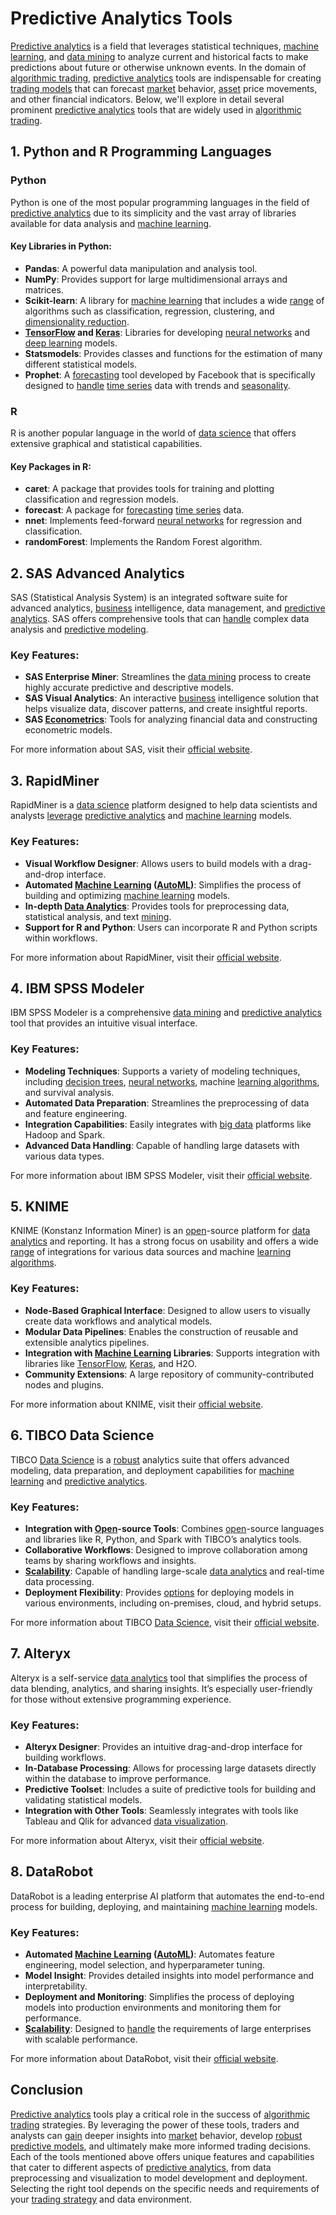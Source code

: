 # Predictive Analytics Tools

[Predictive analytics](../p/predictive_analytics.md) is a field that leverages statistical techniques, [machine learning](../m/machine_learning.md), and [data mining](../d/data_mining.md) to analyze current and historical facts to make predictions about future or otherwise unknown events. In the domain of [algorithmic trading](../a/algorithmic_trading.md), [predictive analytics](../p/predictive_analytics.md) tools are indispensable for creating [trading models](../t/trading_models.md) that can forecast [market](../m/market.md) behavior, [asset](../a/asset.md) price movements, and other financial indicators. Below, we'll explore in detail several prominent [predictive analytics](../p/predictive_analytics.md) tools that are widely used in [algorithmic trading](../a/algorithmic_trading.md).

## 1. Python and R Programming Languages

### Python

Python is one of the most popular programming languages in the field of [predictive analytics](../p/predictive_analytics.md) due to its simplicity and the vast array of libraries available for data analysis and [machine learning](../m/machine_learning.md).

#### Key Libraries in Python:
- **Pandas**: A powerful data manipulation and analysis tool.
- **NumPy**: Provides support for large multidimensional arrays and matrices.
- **Scikit-learn**: A library for [machine learning](../m/machine_learning.md) that includes a wide [range](../r/range.md) of algorithms such as classification, regression, clustering, and [dimensionality reduction](../d/dimensionality_reduction_in_trading.md).
- **[TensorFlow](../t/tensorflow.md) and [Keras](../k/keras.md)**: Libraries for developing [neural networks](../n/neural_networks_in_trading.md) and [deep learning](../d/deep_learning.md) models.
- **Statsmodels**: Provides classes and functions for the estimation of many different statistical models.
- **Prophet**: A [forecasting](../f/forecasting.md) tool developed by Facebook that is specifically designed to [handle](../h/handle.md) [time series](../t/time_series.md) data with trends and [seasonality](../s/seasonality.md).

### R

R is another popular language in the world of [data science](../d/data_science_in_trading.md) that offers extensive graphical and statistical capabilities.

#### Key Packages in R:
- **caret**: A package that provides tools for training and plotting classification and regression models.
- **forecast**: A package for [forecasting](../f/forecasting.md) [time series](../t/time_series.md) data.
- **nnet**: Implements feed-forward [neural networks](../n/neural_networks_in_trading.md) for regression and classification.
- **randomForest**: Implements the Random Forest algorithm.

## 2. SAS Advanced Analytics

SAS (Statistical Analysis System) is an integrated software suite for advanced analytics, [business](../b/business.md) intelligence, data management, and [predictive analytics](../p/predictive_analytics.md). SAS offers comprehensive tools that can [handle](../h/handle.md) complex data analysis and [predictive modeling](../p/predictive_modeling.md).

### Key Features:
- **SAS Enterprise Miner**: Streamlines the [data mining](../d/data_mining.md) process to create highly accurate predictive and descriptive models.
- **SAS Visual Analytics**: An interactive [business](../b/business.md) intelligence solution that helps visualize data, discover patterns, and create insightful reports.
- **SAS [Econometrics](../e/econometrics_in_trading.md)**: Tools for analyzing financial data and constructing econometric models.

For more information about SAS, visit their [official website](https://www.sas.com).

## 3. RapidMiner

RapidMiner is a [data science](../d/data_science_in_trading.md) platform designed to help data scientists and analysts [leverage](../l/leverage.md) [predictive analytics](../p/predictive_analytics.md) and [machine learning](../m/machine_learning.md) models.

### Key Features:
- **Visual Workflow Designer**: Allows users to build models with a drag-and-drop interface.
- **Automated [Machine Learning](../m/machine_learning.md) ([AutoML](../a/automl.md))**: Simplifies the process of building and optimizing [machine learning](../m/machine_learning.md) models.
- **In-depth [Data Analytics](../d/data_analytics.md)**: Provides tools for preprocessing data, statistical analysis, and text [mining](../m/mining.md).
- **Support for R and Python**: Users can incorporate R and Python scripts within workflows.

For more information about RapidMiner, visit their [official website](https://rapidminer.com).

## 4. IBM SPSS Modeler

IBM SPSS Modeler is a comprehensive [data mining](../d/data_mining.md) and [predictive analytics](../p/predictive_analytics.md) tool that provides an intuitive visual interface.

### Key Features:
- **Modeling Techniques**: Supports a variety of modeling techniques, including [decision trees](../d/decision_trees.md), [neural networks](../n/neural_networks_in_trading.md), machine [learning algorithms](../l/learning_algorithms_in_trading.md), and survival analysis.
- **Automated Data Preparation**: Streamlines the preprocessing of data and feature engineering.
- **Integration Capabilities**: Easily integrates with [big data](../b/big_data_in_trading.md) platforms like Hadoop and Spark.
- **Advanced Data Handling**: Capable of handling large datasets with various data types.

For more information about IBM SPSS Modeler, visit their [official website](https://www.ibm.com/products/spss-modeler).

## 5. KNIME

KNIME (Konstanz Information Miner) is an [open](../o/open.md)-source platform for [data analytics](../d/data_analytics.md) and reporting. It has a strong focus on usability and offers a wide [range](../r/range.md) of integrations for various data sources and machine [learning algorithms](../l/learning_algorithms_in_trading.md).

### Key Features:
- **Node-Based Graphical Interface**: Designed to allow users to visually create data workflows and analytical models.
- **Modular Data Pipelines**: Enables the construction of reusable and extensible analytics pipelines.
- **Integration with [Machine Learning](../m/machine_learning.md) Libraries**: Supports integration with libraries like [TensorFlow](../t/tensorflow.md), [Keras](../k/keras.md), and H2O.
- **Community Extensions**: A large repository of community-contributed nodes and plugins.

For more information about KNIME, visit their [official website](https://www.knime.com).

## 6. TIBCO Data Science

TIBCO [Data Science](../d/data_science_in_trading.md) is a [robust](../r/robust.md) analytics suite that offers advanced modeling, data preparation, and deployment capabilities for [machine learning](../m/machine_learning.md) and [predictive analytics](../p/predictive_analytics.md).

### Key Features:
- **Integration with [Open](../o/open.md)-source Tools**: Combines [open](../o/open.md)-source languages and libraries like R, Python, and Spark with TIBCO’s analytics tools.
- **Collaborative Workflows**: Designed to improve collaboration among teams by sharing workflows and insights.
- **[Scalability](../s/scalability.md)**: Capable of handling large-scale [data analytics](../d/data_analytics.md) and real-time data processing.
- **Deployment Flexibility**: Provides [options](../o/options.md) for deploying models in various environments, including on-premises, cloud, and hybrid setups.

For more information about TIBCO [Data Science](../d/data_science_in_trading.md), visit their [official website](https://www.tibco.com/products/tibco-data-science).

## 7. Alteryx

Alteryx is a self-service [data analytics](../d/data_analytics.md) tool that simplifies the process of data blending, analytics, and sharing insights. It’s especially user-friendly for those without extensive programming experience.

### Key Features:
- **Alteryx Designer**: Provides an intuitive drag-and-drop interface for building workflows.
- **In-Database Processing**: Allows for processing large datasets directly within the database to improve performance.
- **Predictive Toolset**: Includes a suite of predictive tools for building and validating statistical models.
- **Integration with Other Tools**: Seamlessly integrates with tools like Tableau and Qlik for advanced [data visualization](../d/data_visualization.md).

For more information about Alteryx, visit their [official website](https://www.alteryx.com).

## 8. DataRobot

DataRobot is a leading enterprise AI platform that automates the end-to-end process for building, deploying, and maintaining [machine learning](../m/machine_learning.md) models.

### Key Features:
- **Automated [Machine Learning](../m/machine_learning.md) ([AutoML](../a/automl.md))**: Automates feature engineering, model selection, and hyperparameter tuning.
- **Model Insight**: Provides detailed insights into model performance and interpretability.
- **Deployment and Monitoring**: Simplifies the process of deploying models into production environments and monitoring them for performance.
- **[Scalability](../s/scalability.md)**: Designed to [handle](../h/handle.md) the requirements of large enterprises with scalable performance.

For more information about DataRobot, visit their [official website](https://www.datarobot.com).

## Conclusion

[Predictive analytics](../p/predictive_analytics.md) tools play a critical role in the success of [algorithmic trading](../a/algorithmic_trading.md) strategies. By leveraging the power of these tools, traders and analysts can [gain](../g/gain.md) deeper insights into [market](../m/market.md) behavior, develop [robust](../r/robust.md) [predictive models](../p/predictive_models_in_trading.md), and ultimately make more informed trading decisions. Each of the tools mentioned above offers unique features and capabilities that cater to different aspects of [predictive analytics](../p/predictive_analytics.md), from data preprocessing and visualization to model development and deployment. Selecting the right tool depends on the specific needs and requirements of your [trading strategy](../t/trading_strategy.md) and data environment.
